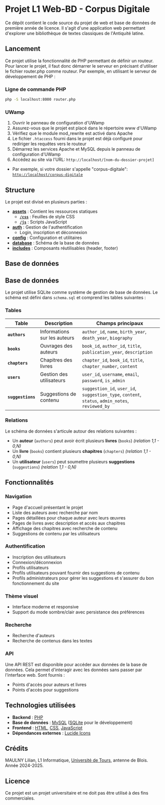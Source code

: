 # Projet L1 Web-BD - Corpus Digitale

Ce dépôt contient le code source du projet de web et base de données de première année de licence. Il s'agit d'une application web permettant d'explorer une bibliothèque de textes classiques de l'Antiquité latine.

## Lancement

Ce projet utilise la fonctionnalité de PHP permettant de définir un routeur.
Pour lancer le projet, il faut donc démarrer le serveur en précisant d'utiliser le fichier router.php comme routeur. Par exemple, en utilisant le serveur de développement de PHP :

### Ligne de commande PHP

```bash
php -S localhost:8000 router.php
```

### UWamp

1. Ouvrir le panneau de configuration d'UWamp
2. Assurez-vous que le projet est placé dans le répertoire www d'UWamp
3. Vérifiez que le module mod_rewrite est activé dans Apache
4. Le fichier `.htaccess` fourni dans le projet est déjà configuré pour rediriger les requêtes vers le routeur
5. Démarrez les services Apache et MySQL depuis le panneau de configuration d'UWamp
6. Accédez au site via l'URL: `http://localhost/[nom-du-dossier-projet]`
  - Par exemple, si votre dossier s'appelle "corpus-digitale": [`http://localhost/corpus-digitale`](http://localhost/corpus-digitale)

## Structure

Le projet est divisé en plusieurs parties :

- **[assets](/assets/)** : Contient les ressources statiques
  - **[`/css`](/assets/css/)** : Feuilles de style CSS
  - **[`/js`](/assets/js/)** : Scripts JavaScript
- **[auth](/auth)** : Gestion de l'authentification
  - Login, inscription et déconnexion
- **[config](/config/)** : Configuration et utilitaires
- **[database](/database/)** : Schéma de la base de données
- **[includes](/includes/)** : Composants réutilisables (header, footer)

## Base de données
## Base de données

Le projet utilise SQLite comme système de gestion de base de données. Le schéma est défini dans `schema.sql` et comprend les tables suivantes :

### Tables

| Table             | Description                  | Champs principaux                                                                                |
|-------------------|------------------------------|--------------------------------------------------------------------------------------------------|
| **`authors`**     | Informations sur les auteurs | `author_id`, `name`, `birth_year`, `death_year`, `biography`                                     |
| **`books`**       | Ouvrages des auteurs         | `book_id`, `author_id`, `title`, `publication_year`, `description`                               |
| **`chapters`**    | Chapitres des livres         | `chapter_id`, `book_id`, `title`, `chapter_number`, `content`                                    |
| **`users`**       | Gestion des utilisateurs     | `user_id`, `username`, `email`, `password`, `is_admin`                                           |
| **`suggestions`** | Suggestions de contenu       | `suggestion_id`, `user_id`, `suggestion_type`, `content`, `status`, `admin_notes`, `reviewed_by` |

### Relations

Le schéma de données s'articule autour des relations suivantes :

- Un **auteur** (`authors`) peut avoir écrit plusieurs **livres** (`books`) *(relation 1,1 - 0,N)*
- Un **livre** (`books`) contient plusieurs **chapitres** (`chapters`) *(relation 1,1 - 0,N)*
- Un **utilisateur** (`users`) peut soumettre plusieurs **suggestions** (`suggestions`) *(relation 1,1 - 0,N)*


## Fonctionnalités

### Navigation
- Page d'accueil présentant le projet
- Liste des auteurs avec recherche par nom
- Pages détaillées pour chaque auteur avec leurs œuvres
- Pages de livres avec description et accès aux chapitres
- Affichage des chapitres avec recherche de contenu
- Suggestions de contenu par les utilisateurs

### Authentification
- Inscription des utilisateurs
- Connexion/déconnexion
- Profils utilisateurs
 - Profils utilisateurs pouvant fournir des suggestions de contenu
 - Profils administrateurs pour gérer les suggestions et s'assurer du bon fonctionnement du site

### Thème visuel
- Interface moderne et responsive
- Support du mode sombre/clair avec persistance des préférences

### Recherche
- Recherche d'auteurs
- Recherche de contenus dans les textes

### API
Une API REST est disponible pour accéder aux données de la base de données. Cela permet d'interagir avec les données sans passer par l'interface web. Sont fournis :
- Points d'accès pour auteurs et livres
- Points d'accès pour suggestions


## Technologies utilisées

- **Backend** : [PHP](https://www.php.net/)
- **Base de données** : [MySQL](https://www.mysql.com/) ([SQLite](https://www.sqlite.org/) pour le développement)
- **Frontend** : [HTML](https://developer.mozilla.org/fr/docs/Web/HTML), [CSS](https://developer.mozilla.org/fr/docs/Web/CSS), [JavaScript](https://developer.mozilla.org/fr/docs/Web/JavaScript)
- **Dépendances externes** : [Lucide Icons](https://lucide-icons.web.app/)

## Crédits

MAULNY Lilian, L1 Informatique, [Université de Tours](https://univ-tours.fr), antenne de Blois. Année 2024-2025.

## Licence

Ce projet est un projet universitaire et ne doit pas être utilisé à des fins commerciales.